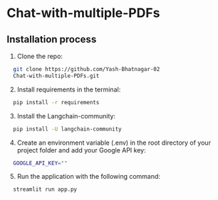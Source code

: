 # Chat-with-multiple-PDFs



## Installation process

1. Clone the repo:
```bash
  git clone https://github.com/Yash-Bhatnagar-02
  Chat-with-multiple-PDFs.git
```

2. Install requirements in the terminal:
```bash
  pip install -r requirements
```

3. Install the Langchain-community:
```bash
  pip install -U langchain-community
```

4. Create an environment variable (.env) in the root directory of
your project folder and add your Google API key:
```bash
  GOOGLE_API_KEY=""
```

5. Run the application with the following command:
```bash
  streamlit run app.py
```